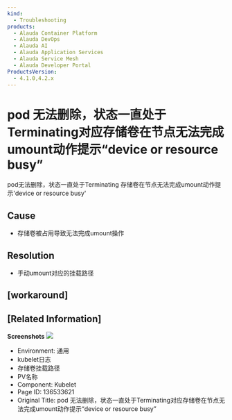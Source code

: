 ```yaml
---
kind:
  - Troubleshooting
products:
  - Alauda Container Platform
  - Alauda DevOps
  - Alauda AI
  - Alauda Application Services
  - Alauda Service Mesh
  - Alauda Developer Portal
ProductsVersion:
  - 4.1.0,4.2.x
---
```

<!-- A type of document that involves encountering a fault, diagnosing it, performing root cause analysis, and providing solutions. -->

# pod 无法删除，状态一直处于Terminating对应存储卷在节点无法完成umount动作提示“device or resource busy”

pod无法删除，状态一直处于Terminating 存储卷在节点无法完成umount动作提示'device or resource busy'

## Cause
- 存储卷被占用导致无法完成umount操作

## Resolution
- 手动umount对应的挂载路径

## [workaround]

## [Related Information]
**Screenshots**
![](assets/pod-wu-fa-shan-chu-zhuang-tai-yi-zhi-chu-yu-terminatingdui-ying-cun-chu-juan-zai/image2023-2-9_14-59-48.png)
- Environment: 通用
- kubelet日志
- 存储卷挂载路径
- PV名称
- Component: Kubelet
- Page ID: 136533621
- Original Title: pod 无法删除，状态一直处于Terminating对应存储卷在节点无法完成umount动作提示“device or resource busy”
